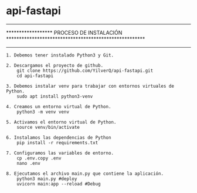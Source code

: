 # api-fastapi

************************************************************************************************
****************** PROCESO DE INSTALACIÓN ******************************************************
************************************************************************************************
    1. Debemos tener instalado Python3 y Git. 

    2. Descargamos el proyecto de github.
        git clone https://github.com/YilverQ/api-fastapi.git
        cd api-fastapi

    3. Debemos instalar venv para trabajar con entornos virtuales de Python. 
        sudo apt install python3-venv

    4. Creamos un entorno virtual de Python. 
        python3 -m venv venv

    5. Activamos el entorno virtual de Python. 
        source venv/bin/activate

    6. Instalamos las dependencias de Python
        pip install -r requirements.txt

    7. Configuramos las variables de entorno. 
        cp .env.copy .env
        nano .env

    8. Ejecutamos el archivo main.py que contiene la aplicación.
    	python3 main.py #deploy
        uvicorn main:app --reload #Debug
